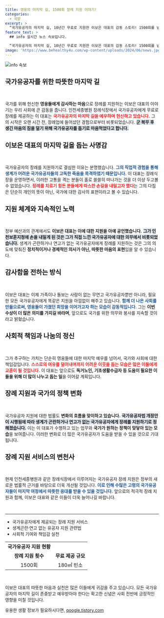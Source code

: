 ```yaml
---
title: 영웅의 마지막 길, 1500회 장례 지원 이야기!
categories:
  - 국방
excerpt: >
  “국가유공자의 마지막 길, 10년간 무료로 지원한 이보은 대표의 감동 스토리! 1500회를 넘는 장례 서비스와 국민훈장 수상까지, 그의 헌신이 전하는 메시지는 무엇일까요?”
feature_text: >
  ## info 실시간 뉴스 속보입니다.

  “국가유공자의 마지막 길, 10년간 무료로 지원한 이보은 대표의 감동 스토리! 1500회를 넘는 장례 서비스와 국민훈장 수상까지, 그의 헌신이 전하는 메시지는 무엇일까요?”
image: 'https://www.behealthy4u.com/wp-content/uploads/2024/06/news.jpg'
---
```


<p><img src="https://www.behealthy4u.com/wp-content/uploads/2024/06/news.jpg" alt="info 속보" /></p>

<h2 data-ke-size="size26">국가유공자를 위한 따뜻한 마지막 길</h2>

<p data-ke-size="size16">&nbsp;</p>

<p>국가를 위해 헌신한 <b>영웅들에게 감사하는 마음</b>으로 장례를 지원하는 이보은 대표의 이야기는 우리 사회에 큰 감동을 줍니다. 인천세종병원 장례식장에서 국가유공자에게 무료로 장례를 제공하는 이 대표는 <b><span style="color: #ee2323;">국가유공자의 마지막 길을 예우하며 헌신하고 있습니다.</span></b> 그의 시작은 오랜 시간 전, 장례업에 들어섰던 경험으로부터 비롯되었습니다. <b><span style="background-color: #21538527;">군 복무 후 생긴 마음의 짐을 덜기 위해 국가유공자를 돕기로 마음먹었다고 합니다.</span></b> </p>

<h2 data-ke-size="size26">이보은 대표의 마지막 길을 돕는 사명감</h2>

<p data-ke-size="size16">&nbsp;</p>

<p>국가유공자의 장례를 지원하기로 결심한 이유는 분명했습니다. <b><span style="color: #1a5490;">그의 직업적 경험을 통해 생계가 어려운 국가유공자들의 고독한 죽음을 목격하였기 때문입니다.</span></b> 이 대표는 장례식장을 운영하면서, 이러한 고통을 격는 분들이 홀로 쓸쓸히 떠나가는 것을 더 이상 두고볼 수 없었습니다. <b><span style="color: #ee2323;">장례를 치르기 힘든 분들에게 따스한 손길을 내밀고자 했다</span></b>는 그의 다짐은 단순히 개인의 뜻이 아닌, 국가에 대한 감사의 표현이라고 볼 수 있습니다.</p>

<h2 data-ke-size="size26">지원 체계와 지속적인 노력</h2>

<p data-ke-size="size16">&nbsp;</p>

<p>정부 예산과의 관계에서도 <b>이보은 대표는 이에 대한 지원을 아예 공언했습니다.</b> <b><span style="background-color: #21538527;">그가 인천보훈지청에 손을 내밀게 된 것은 그가 직접 느낀 국가유공자에 대한 의무에서 비롯되었습니다.</span></b> 생계가 곤란하거나 연고가 없는 국가유공자에게 장례를 지원하는 것은 그의 의도에 맞춰진 <b>정치적이거나 경제적인 의사가 아닌, 따뜻한 마음의 표현</b>임을 알 수 있습니다.</p>

<h2 data-ke-size="size26">감사함을 전하는 방식</h2>

<p data-ke-size="size16">&nbsp;</p>

<p>이보은 대표는 이제 가족이나 돌보는 사람이 없는 무연고 국가유공자뿐만 아니라, 필요한 모든 국가유공자에게 똑같은 지원을 아낌없이 해주고 있습니다. <b><span style="color: #1a5490;">함께 더 나은 사회를 만듦으로써, 영웅들이 가졌던 희망을 이어가고자 하는 모습이 감동적입니다.</span></b> 그는 <b>이번 수상이 더 많은 의미를 가지길 바라며</b>, 앞으로도 국가를 위한 의무와 봉사를 지속할 것이라고 밝혔습니다.</p>

<h2 data-ke-size="size26">사회적 책임과 나눔의 정신</h2>

<p data-ke-size="size16">&nbsp;</p>

<p>그가 추구하는 가치는 단순히 영웅들에 대한 마지막 예우를 넘어서, 국가와 사회에 대한 책임감입니다. <b><span style="color: #ee2323;">스스로의 여유를 덜어내며까지 어려운 이웃을 돕는 모습은 많은 이들에게 교훈이 될 것입니다.</span></b> 이 대표는 앞으로도 <b>독거노인, 기초생활수급자 등 도움이 필요한 이들을 위해 더 많이 나누고 돕는 일</b>을 이어갈 계획입니다.</p>

<h2 data-ke-size="size26">장례 지원과 국가의 정책 변화</h2>

<p data-ke-size="size16">&nbsp;</p>

<p>국가유공자 지원에 대한 법률도 <b>변화의 흐름을 맞이하고 있습니다.</b> <b><span style="background-color: #21538527;">국가유공자법 개정안이 시행됨에 따라 생계가 곤란하거나 연고가 없는 국가유공자에게 장례를 지원하기로 정해졌습니다.</span></b> 이는 이 대표가 수행하고 있는 업무와 <b>국가가 원하는 정책이 맞닿아 있는 모습</b>을 보여줍니다. 이러한 변화로 더 많은 국가유공자가 도움을 받을 수 있을 것으로 기대됩니다.</p>

<h2 data-ke-size="size26">장례 지원 서비스의 변천사</h2>

<p data-ke-size="size16">&nbsp;</p>

<p>현재 인천세종병원과 같은 장례식장에서 이루어지는 국가유공자 장례 지원은 정부의 새로운 법률적 근거를 바탕으로 더욱 개선될 것입니다. <b><span style="color: #1a5490;">이로 인해 수많은 고령의 국가유공자들이 마지막 여정에서 따뜻한 응대를 받을 수 있을 것입니다.</span></b> 앞으로의 적극적 장례 지원과 함께, 이보은 대표와 같은 이들이 더욱 늘어나길 바랍니다.</p>

<p data-ke-size="size16">&nbsp;</p>

<hr>

<ul>
    <li>국가유공자에게 제공되는 장례 지원 서비스</li>
    <li>생계곤란·연고 없는 유공자 지원 관련법</li>
    <li>사회적 기여와 책임감 실천</li>
</ul>

<table>
    <tr>
        <td style="text-align: center; height: 17px;"><b>국가유공자 지원 현황</b></td>
    </tr>
    <tr>
        <td style="text-align: center; height: 17px;"><b>장례 지원 횟수</b></td>
        <td style="text-align: center; height: 17px;"><b>무료 제공 규모</b></td>
    </tr>
    <tr>
        <td style="text-align: center; height: 17px;">1500회</td>
        <td style="text-align: center; height: 17px;">180㎡ 빈소</td>
    </tr>
</table>

<p data-ke-size="size16">&nbsp;</p> 

<p>이보은 대표의 따뜻한 마음과 실천은 많은 이들에게 귀감을 주고 있습니다. 모든 국가유공자의 마지막 길이 존중받고 예우받아야 한다는 확고한 신념은 사회 전반에 긍정적인 영향을 미칠 것입니다. </p>
유용한 생활 정보가 필요하시다면, <a href="https://qoogle.tistory.com" rel="dofollow">qoogle.tistory.com</a>


